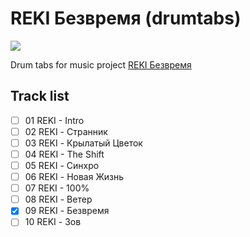 # REKI Безвремя (drumtabs)

![](https://pp.vk.me/c624126/v624126388/9f6f7/lgIf9QQWcco.jpg)

Drum tabs for music project [REKI Безвремя](https://vk.com/rekiproject)

## Track list

- [ ] 01 REKI - Intro
- [ ] 02 REKI - Странник
- [ ] 03 REKI - Крылатый Цветок
- [ ] 04 REKI - The Shift
- [ ] 05 REKI - Синхро
- [ ] 06 REKI - Новая Жизнь
- [ ] 07 REKI - 100%
- [ ] 08 REKI - Ветер
- [X] 09 REKI - Безвремя
- [ ] 10 REKI - Зов
